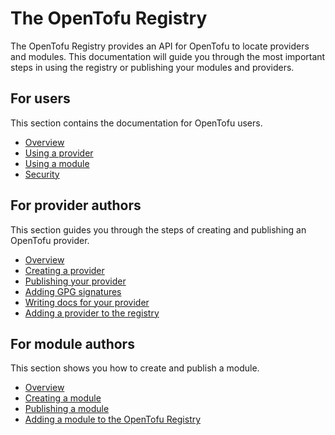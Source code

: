 # The OpenTofu Registry

The OpenTofu Registry provides an API for OpenTofu to locate providers and modules. This documentation will guide you through the most important steps in using the registry or publishing your modules and providers. 

## For users

This section contains the documentation for OpenTofu users.

- [Overview](/docs/users)
- [Using a provider](/docs/users/providers)
- [Using a module](/docs/users/modules)
- [Security](/docs/users/security)

## For provider authors

This section guides you through the steps of creating and publishing an OpenTofu provider.

- [Overview](/docs/providers)
- [Creating a provider](/docs/providers/creating)
- [Publishing your provider](/docs/providers/publishing)
- [Adding GPG signatures](/docs/providers/gpg)
- [Writing docs for your provider](/docs/providers/docs)
- [Adding a provider to the registry](/docs/providers/adding)

## For module authors

This section shows you how to create and publish a module.

- [Overview](/docs/modules)
- [Creating a module](/docs/modules/creating)
- [Publishing a module](/docs/modules/publishing)
- [Adding a module to the OpenTofu Registry](/docs/modules/adding)

